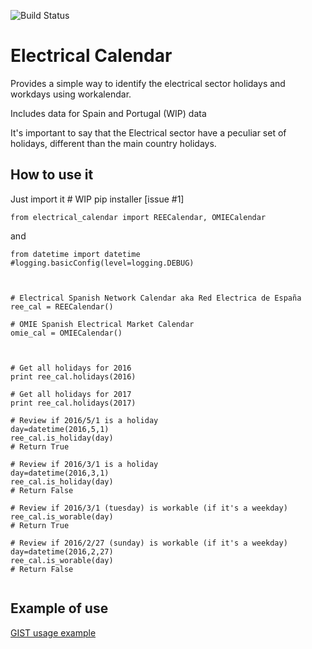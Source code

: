 ![Build Status](https://api.travis-ci.org/gisce/electrical_calendar.svg)

# Electrical Calendar

Provides a simple way to identify the electrical sector holidays and workdays using workalendar. 

Includes data for Spain and Portugal (WIP) data

It's important to say that the Electrical sector have a peculiar set of holidays, different than the main country holidays.


## How to use it

Just import it    # WIP pip installer [issue #1]
```
from electrical_calendar import REECalendar, OMIECalendar
``` 

and 
```
from datetime import datetime
#logging.basicConfig(level=logging.DEBUG)



# Electrical Spanish Network Calendar aka Red Electrica de España
ree_cal = REECalendar()

# OMIE Spanish Electrical Market Calendar
omie_cal = OMIECalendar()



# Get all holidays for 2016
print ree_cal.holidays(2016)

# Get all holidays for 2017
print ree_cal.holidays(2017)

# Review if 2016/5/1 is a holiday
day=datetime(2016,5,1)
ree_cal.is_holiday(day)
# Return True

# Review if 2016/3/1 is a holiday
day=datetime(2016,3,1)
ree_cal.is_holiday(day)
# Return False

# Review if 2016/3/1 (tuesday) is workable (if it's a weekday)
ree_cal.is_worable(day)
# Return True

# Review if 2016/2/27 (sunday) is workable (if it's a weekday)
day=datetime(2016,2,27)
ree_cal.is_worable(day)
# Return False


```

## Example of use

[GIST usage example](https://gist.github.com/XaviTorello/2491c7b4e7a6f82c2118)


